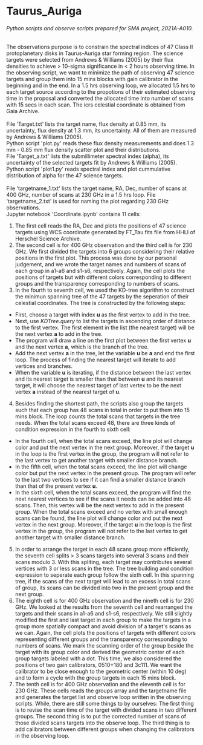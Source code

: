 # Taurus_Auriga
###### Python scripts and observe scripts prepared for SMA project, 2021A-A010. 
The observations purpose is to constrain the spectral indices of 47 Class II protoplanetary disks in Taurus-Auriga star forming region. 
The science targets were selected from Andrews & Williams (2005) by their flux densities to achieve > 10-sigma significance in < 2 hours observing time. 
In the observing script, we want to minimize the path of observing 47 science targets and group them into 15 mins blocks with gain calibrator in the beginning and in the end. 
In a 1.5 hrs observing loop, we allocated 1.5 hrs to each target source according to the propotions of their estimated observing time in the proposal and converted the allocated time into number of scans with 15 secs in each scan.
The icrs celestial coordinate is obtained from Gaia Archive.  <br /> <br />
File 'Target.txt' lists the target name, flux density at 0.85 mm, its uncertainty, flux density at 1.3 mm, its uncertainty. All of them are measured by Andrews & Williams (2005). <br />
Python script 'plot.py' reads these flux density measurements and does 1.3 mm - 0.85 mm flux density scatter plot and their distributions. <br />
File 'Target_a.txt' lists the submillimeter spectral index (alpha), its uncertainty of the selected targets fit by Andrews & Williams (2005). <br />
Python script 'plot1.py' reads spectral index and plot cummulative distribution of alpha for the 47 science targets. <br /> <br />
File 'targetname_1.txt' lists the target name, RA, Dec, number of scans at 400 GHz, number of scans at 230 GHz in a 1.5 hrs loop. File 'targetname_2.txt' is used for naming the plot regarding 230 GHz observations. <br />
Jupyter notebook 'Coordinate.ipynb' contains 11 cells: <br /> 
1. The first cell reads the RA, Dec and plots the positions of 47 science targets using WCS coordinate generated by FT_Tau fits file from HHLI of Herschel Science Archive. <br /> 
2. The second cell is for 400 GHz observation and the third cell is for 230 GHz. 
We first divided the targets into 6 groups considering their relative positions in the first plot. 
This process was done by our personal judgement, and we wrote the target names and numbers of scans of each group in a1-a6 and s1-s6, respectively. 
Again, the cell plots the positions of targets but with different colors corresponding to different groups and the transparency corresponding to numbers of scans. <br />
3. In the fourth to seventh cell, we used the KD-tree algorithm to construct the minimun spanning tree of the 47 targets by the seperation of their celestial coordinates. 
The tree is constructed by the following steps: <br />
- First, choose a target with index **u** as the first vertex to add in the tree. <br />
- Next, use _KDTree.query_ to list the targets in ascending order of distance to the first vertex. The first element in the list (the nearest target) will be the next vertex **a** to add in the tree. <br />
- The program will draw a line on the first plot between the first vertex **u** and the next vertex **a**, which is the branch of the tree. <br />
- Add the next vertex **a** in the tree, let the variable **u** be **a** and end the first loop. The process of finding the nearest target will iterate to add vertices and branches. <br />
- When the variable **u** is iterating, if the distance between the last vertex and its nearest target is smaller than that between **u** and its nearest target, it will choose the nearest target of last vertex to be the next vertex **a** instead of the nearest target of **u**. <br />
4. Besides finding the shortest path, the scripts also group the targets such that each group has 48 scans in total in order to put them into 15 mins block. 
The loop counts the total scans that targets in the tree needs. When the total scans exceed 48, there are three kinds of condition expression in the fourth to sixth cell: <br />
- In the fourth cell, when the total scans exceed, the line plot will change color and put the next vertex in the next group. Moreover, if the target **u** in the loop is the first vertex in the group, the program will not refer to the last vertex to get another target with smaller distance branch. <br />
- In the fifth cell, when the total scans exceed, the line plot will change color but put the next vertex in the present group. The program will refer to the last two vertices to see if it can find a smaller distance branch than that of the present vertex **u**. <br />
- In the sixth cell, when the total scans exceed, the program will find the next nearest vertices to see if the scans it needs can be added into 48 scans. Then, this vertex will be the next vertex to add in the present group. When the total scans exceed and no vertex with small enough scans can be found, the line plot will change color and put the next vertex in the next group. Moreover, if the target **u** in the loop is the first vertex in the group, the program will not refer to the last vertex to get another target with smaller distance branch. <br />
5. In order to arrange the target in each 48 scans group more efficiently, the seventh cell splits > 3 scans targets into several 3 scans and their scans modulo 3. With this spliting, each target may contributes several vertices with 3 or less scans in the tree. The tree building and condition expression to seperate each group follow the sixth cell. In this spanning tree, if the scans of the next target will lead to an excess in total scans of group, its scans can be divided into two in the present group and the next group. 
6. The eighth cell is for 400 GHz observation and the nineth cell is for 230 GHz. 
We looked at the results from the seventh cell and rearranged the targets and their scans in a1-a6 and s1-s6, respectively. 
We still slightly modified the first and last target in each group to make the targets in a group more spatially compact and avoid division of a target's scans as we can. 
Again, the cell plots the positions of targets with different colors representing different groups and the transparency corresponding to numbers of scans. 
We mark the scanning order of the group beside the target with its group color and derived the geometric center of each group targets labeled with a dot. 
This time, we also considered the positions of two gain calibrators, 0510+180 and 3c111. We want the calibrator to be close enough to the geometric center (within 10 deg) and to form a cycle with the group targets in each 15 mins block. <br />
7. The tenth cell is for 400 GHz observation and the eleventh cell is for 230 GHz. 
These cells reads the groups array and the targetname file and generates the target list and observe loop written in the observing scripts. 
While, there are still some things to by ourselves: The first thing is to revise the scan time of the target with divided scans in two different groups. The second thing is to put the corrected number of scans of those divided scans targets into the observe loop. The third thing is to add calibrators between different groups when changing the calibrators in the observing loop. 
